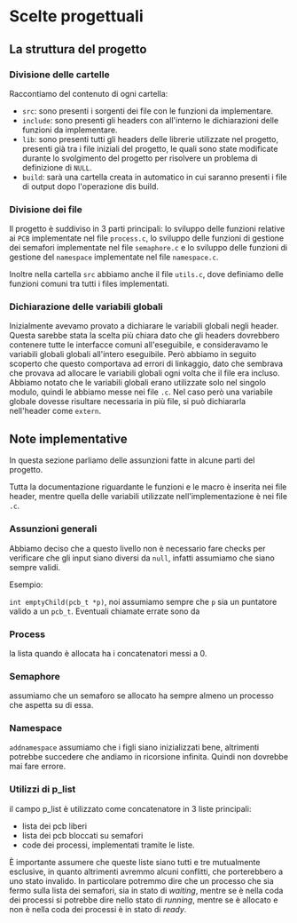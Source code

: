 # Scelte progettuali

## La struttura del progetto

### Divisione delle cartelle
Raccontiamo del contenuto di ogni cartella:
- `src`: sono presenti i sorgenti dei file con le funzioni da implementare.
- `include`: sono presenti gli headers con all'interno le dichiarazioni delle funzioni da implementare.
- `lib`: sono presenti tutti gli headers delle librerie utilizzate nel progetto, presenti già tra i file iniziali del progetto, le quali sono state modificate durante lo svolgimento del progetto per risolvere un problema di definizione di `NULL`.
- `build`: sarà una cartella creata in automatico in cui saranno presenti i file di output dopo l'operazione dis build.

### Divisione dei file
Il progetto è suddiviso in 3 parti principali: lo sviluppo delle funzioni relative ai `PCB` implementate nel file `process.c`, lo sviluppo delle funzioni di gestione dei semafori implementate nel file `semaphore.c` e lo sviluppo delle funzioni di gestione del `namespace` implementate nel file `namespace.c`.

Inoltre nella cartella `src` abbiamo anche il file `utils.c`, dove definiamo delle funzioni comuni tra tutti i files implementati. 


### Dichiarazione delle variabili globali
Inizialmente avevamo provato a dichiarare le variabili globali negli header. Questa sarebbe stata la scelta più chiara dato che gli headers dovrebbero contenere tutte le interfacce comuni all'eseguibile, e consideravamo le variabili globali globali all'intero eseguibile.
Però abbiamo in seguito scoperto che questo comportava ad errori di linkaggio, dato che sembrava che provava ad allocare le variabili globali ogni volta che il file era incluso. 
Abbiamo notato che le variabili globali erano utilizzate solo nel singolo modulo, quindi le abbiamo messe nei file `.c`. Nel caso però una variabile globale dovesse risultare necessaria in più file, si può dichiararla nell'header come `extern`.


## Note implementative
In questa sezione parliamo delle assunzioni fatte in alcune parti del progetto.

Tutta la documentazione riguardante le funzioni e le macro è inserita nei file header, mentre quella delle variabili utilizzate nell'implementazione è nei file `.c`.

### Assunzioni generali
Abbiamo deciso che a questo livello non è necessario fare checks
per verificare che gli input siano diversi da `null`, infatti assumiamo che siano sempre validi.

Esempio:

`int emptyChild(pcb_t *p)`, noi assumiamo sempre che `p` sia un puntatore valido a un `pcb_t`. Eventuali chiamate errate sono da 

### Process
la lista quando è allocata ha i concatenatori messi a 0.

### Semaphore

assumiamo che un semaforo se allocato ha sempre almeno un processo che aspetta su di essa.

### Namespace
`addnamespace` assumiamo che i figli siano inizializzati bene, altrimenti potrebbe succedere che andiamo in ricorsione infinita.
Quindi non dovrebbe mai fare errore.

### Utilizzi di p_list
il campo p_list è utilizzato come concatenatore in 3 liste principali:
- lista dei pcb liberi
- lista dei pcb bloccati su semafori
- code dei processi, implementati tramite le liste.

È importante assumere che queste liste siano tutti e tre mutualmente esclusive, in quanto altrimenti avremmo alcuni conflitti, che porterebbero a uno stato invalido.
In particolare potremmo dire che un processo che sia fermo sulla lista dei semafori, sia in stato di *waiting*, mentre se è nella coda dei processi si potrebbe dire nello stato di *running*, mentre se è allocato e non è nella coda dei processi è in stato di *ready*.